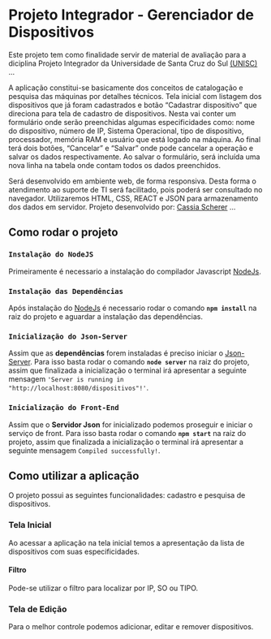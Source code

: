 # Projeto Integrador - Gerenciador de Dispositivos

Este projeto tem como finalidade servir de material de avaliação para a diciplina Projeto Integrador da Universidade de Santa Cruz do Sul [(UNISC)](https://www.unisc.br/pt/) ... 

A aplicação constitui-se basicamente dos conceitos de catalogação e pesquisa das máquinas por detalhes técnicos. Tela inicial com listagem dos dispositivos que já foram cadastrados e botão “Cadastrar dispositivo” que direciona para tela de cadastro de dispositivos. Nesta vai conter um formulário onde serão preenchidas algumas especificidades como: nome do dispositivo, número de IP, Sistema Operacional, tipo de dispositivo, processador, memória RAM e usuário que está logado na máquina. 
Ao final terá dois botões, “Cancelar” e “Salvar” onde pode cancelar a operação e salvar os dados respectivamente. Ao salvar o formulário, será incluída uma nova linha na tabela onde contam todos os dados preenchidos. 

Será desenvolvido em ambiente web, de forma responsiva. Desta forma o atendimento ao suporte de TI será facilitado, pois poderá ser consultado no navegador. Utilizaremos HTML, CSS, REACT e JSON para armazenamento dos dados em servidor. Projeto desenvolvido por: [Cassia Scherer](https://github.com/cassia-shr) ...

## Como rodar o projeto

### `Instalação do NodeJS`

Primeiramente é necessario a instalação do compilador Javascript [NodeJs](https://nodejs.org/en).

### `Instalação das Dependências`

Após instalação do [NodeJs](https://nodejs.org/en) é necessario rodar o comando **`npm install`** na raiz do projeto e aguardar a instalação das dependências.

### `Inicialização do Json-Server`

Assim que as **dependências** forem instaladas é preciso iniciar o [Json-Server](https://github.com/typicode/json-server). Para isso basta rodar o comando **`node server`** na raiz do projeto, assim que finalizada a inicialização o terminal irá apresentar a seguinte mensagem `'Server is running in "http://localhost:8080/dispositivos"!'`.

### `Inicialização do Front-End`

Assim que o **Servidor Json** for inicializado podemos proseguir e iniciar o serviço de front. Para isso basta rodar o comando **`npm start`** na raiz do projeto, assim que finalizada a inicialização o terminal irá apresentar a seguinte mensagem `Compiled successfully!`.

## Como utilizar a aplicação

O projeto possui as seguintes funcionalidades: cadastro e pesquisa de dispositivos.

### Tela Inicial

Ao acessar a aplicação na tela inicial temos a apresentação da lista de dispositivos com suas especificidades.

#### Filtro

Pode-se utilizar o filtro para localizar por IP, SO ou TIPO.

### Tela de Edição

Para o melhor controle podemos adicionar, editar e remover dispositivos.
